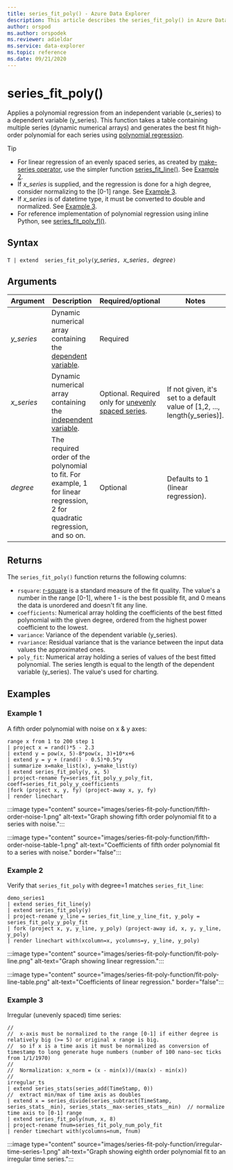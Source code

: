 ```yaml
---
title: series_fit_poly() - Azure Data Explorer
description: This article describes the series_fit_poly() in Azure Data Explorer.
author: orspod
ms.author: orspodek
ms.reviewer: adieldar
ms.service: data-explorer
ms.topic: reference
ms.date: 09/21/2020
---
```

# series_fit_poly()

Applies a polynomial regression from an independent variable (x_series) to a dependent variable (y_series). This function takes a table containing multiple series (dynamic numerical arrays) and generates the best fit high-order polynomial for each series using [polynomial regression](https://en.wikipedia.org/wiki/Polynomial_regression). 

> [!TIP]
> * For linear regression of an evenly spaced series, as created by [make-series operator](make-seriesoperator.md), use the simpler function [series_fit_line()](series-fit-linefunction.md). See [Example 2](#example-2).
> * If *x_series* is supplied, and the regression is done for a high degree, consider normalizing to the [0-1] range. See [Example 3](#example-3).
> * If *x_series* is of datetime type, it must be converted to double and normalized. See [Example 3](#example-3).
> * For reference implementation of polynomial regression using inline Python, see [series_fit_poly_fl()](../functions-library/series-fit-poly-fl.md).


## Syntax

`T | extend  series_fit_poly(`*y_series*`, `*x_series*`, `*degree*`)`
  
## Arguments

|Argument| Description| Required/optional| Notes|
|---|---|---|---|
| *y_series* | Dynamic numerical array containing the [dependent variable](https://en.wikipedia.org/wiki/Dependent_and_independent_variables). | Required |
| *x_series* | Dynamic numerical array containing the [independent variable](https://en.wikipedia.org/wiki/Dependent_and_independent_variables). | Optional. Required only for [unevenly spaced series](https://en.wikipedia.org/wiki/Unevenly_spaced_time_series). | If not given, it's set to a default value of [1,2, ..., length(y_series)].|
| *degree* | The required order of the polynomial to fit. For example, 1 for linear regression, 2 for quadratic regression, and so on. | Optional | Defaults to 1 (linear regression).|

## Returns

The `series_fit_poly()` function returns the following columns:

* `rsquare`: [r-square](https://en.wikipedia.org/wiki/Coefficient_of_determination) is a standard measure of the fit quality. The value's a number in the range [0-1], where 1 - is the best possible fit, and 0 means the data is unordered and doesn't fit any line.
* `coefficients`:  Numerical array holding the coefficients of the best fitted polynomial with the given degree, ordered from the highest power coefficient to the lowest.
* `variance`: Variance of the dependent variable (y_series).
* `rvariance`: Residual variance that is the variance between the input data values the approximated ones.
* `poly_fit`: Numerical array holding a series of values of the best fitted polynomial. The series length is equal to the length of the dependent variable (y_series). The value's used for charting.

## Examples

### Example 1

A fifth order polynomial with noise on x & y axes:

<!-- csl: https://help.kusto.windows.net/Samples -->
```kusto
range x from 1 to 200 step 1
| project x = rand()*5 - 2.3
| extend y = pow(x, 5)-8*pow(x, 3)+10*x+6
| extend y = y + (rand() - 0.5)*0.5*y
| summarize x=make_list(x), y=make_list(y)
| extend series_fit_poly(y, x, 5)
| project-rename fy=series_fit_poly_y_poly_fit, coeff=series_fit_poly_y_coefficients
|fork (project x, y, fy) (project-away x, y, fy)
| render linechart 
```

:::image type="content" source="images/series-fit-poly-function/fifth-order-noise-1.png" alt-text="Graph showing fifth order polynomial fit to a series with noise.":::

:::image type="content" source="images/series-fit-poly-function/fifth-order-noise-table-1.png" alt-text="Coefficients of fifth order polynomial fit to  a series with noise." border="false":::

### Example 2

Verify that `series_fit_poly` with degree=1 matches `series_fit_line`:

<!-- csl: https://help.kusto.windows.net/Samples -->
```kusto
demo_series1
| extend series_fit_line(y)
| extend series_fit_poly(y)
| project-rename y_line = series_fit_line_y_line_fit, y_poly = series_fit_poly_y_poly_fit
| fork (project x, y, y_line, y_poly) (project-away id, x, y, y_line, y_poly) 
| render linechart with(xcolumn=x, ycolumns=y, y_line, y_poly)
```

:::image type="content" source="images/series-fit-poly-function/fit-poly-line.png" alt-text="Graph showing linear regression.":::

:::image type="content" source="images/series-fit-poly-function/fit-poly-line-table.png" alt-text="Coefficients of linear regression." border="false":::
    
### Example 3

Irregular (unevenly spaced) time series:

<!-- csl: https://help.kusto.windows.net/Samples -->
```kusto
//
//  x-axis must be normalized to the range [0-1] if either degree is relatively big (>= 5) or original x range is big.
//  so if x is a time axis it must be normalized as conversion of timestamp to long generate huge numbers (number of 100 nano-sec ticks from 1/1/1970)
//
//  Normalization: x_norm = (x - min(x))/(max(x) - min(x))
//
irregular_ts
| extend series_stats(series_add(TimeStamp, 0))                                                                 //  extract min/max of time axis as doubles
| extend x = series_divide(series_subtract(TimeStamp, series_stats__min), series_stats__max-series_stats__min)  // normalize time axis to [0-1] range
| extend series_fit_poly(num, x, 8)
| project-rename fnum=series_fit_poly_num_poly_fit
| render timechart with(ycolumns=num, fnum)
```
:::image type="content" source="images/series-fit-poly-function/irregular-time-series-1.png" alt-text="Graph showing eighth order polynomial fit to an irregular time series.":::
